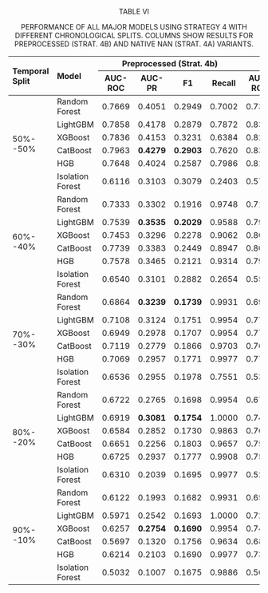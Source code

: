 <p align="center">TABLE VI</p>
<p align="center">PERFORMANCE OF ALL MAJOR MODELS USING STRATEGY 4 WITH DIFFERENT CHRONOLOGICAL SPLITS. COLUMNS SHOW RESULTS FOR PREPROCESSED (STRAT. 4B) AND NATIVE NAN (STRAT. 4A) VARIANTS.</p>

<table >
  <thead>
    <tr>
      <th rowspan="2" align="left">Temporal Split</th>
      <th rowspan="2" align="left">Model</th>
      <th colspan="4" align="center">Preprocessed (Strat. 4b)</th>
      <th colspan="4" align="center">Native NaN (Strat. 4a)</th>
    </tr>
    <tr>
      <th align="center">AUC-ROC</th>
      <th align="center">AUC-PR</th>
      <th align="center">F1</th>
      <th align="center">Recall</th>
      <th align="center">AUC-ROC</th>
      <th align="center">AUC-PR</th>
      <th align="center">F1</th>
      <th align="center">Recall</th>
    </tr>
  </thead>
  <tbody>
    <tr>
      <td rowspan="6" align="left">50%--50%</td>
      <td align="left">Random Forest</td>
      <td align="center">0.7669</td>
      <td align="center">0.4051</td>
      <td align="center">0.2949</td>
      <td align="center">0.7002</td>
      <td align="center">0.7371</td>
      <td align="center">0.3443</td>
      <td align="center">0.2303</td>
      <td align="center">0.9108</td>
    </tr>
    <tr>
      <td align="left">LightGBM</td>
      <td align="center">0.7858</td>
      <td align="center">0.4178</td>
      <td align="center">0.2879</td>
      <td align="center">0.7872</td>
      <td align="center">0.8392</td>
      <td align="center"><strong>0.5064</strong></td>
      <td align="center"><strong>0.2866</strong></td>
      <td align="center">0.8856</td>
    </tr>
    <tr>
      <td align="left">XGBoost</td>
      <td align="center">0.7836</td>
      <td align="center">0.4153</td>
      <td align="center">0.3231</td>
      <td align="center">0.6384</td>
      <td align="center">0.8261</td>
      <td align="center">0.4671</td>
      <td align="center">0.3103</td>
      <td align="center">0.8078</td>
    </tr>
    <tr>
      <td align="left">CatBoost</td>
      <td align="center">0.7963</td>
      <td align="center"><strong>0.4279</strong></td>
      <td align="center"><strong>0.2903</strong></td>
      <td align="center">0.7620</td>
      <td align="center">0.8340</td>
      <td align="center">0.4655</td>
      <td align="center">0.3286</td>
      <td align="center">0.7895</td>
    </tr>
    <tr>
      <td align="left">HGB</td>
      <td align="center">0.7648</td>
      <td align="center">0.4024</td>
      <td align="center">0.2587</td>
      <td align="center">0.7986</td>
      <td align="center">0.8196</td>
      <td align="center">0.4693</td>
      <td align="center">0.2697</td>
      <td align="center">0.8810</td>
    </tr>
    <tr>
      <td align="left">Isolation Forest</td>
      <td align="center">0.6116</td>
      <td align="center">0.3103</td>
      <td align="center">0.3079</td>
      <td align="center">0.2403</td>
      <td align="center">0.5742</td>
      <td align="center">0.1286</td>
      <td align="center">0.1861</td>
      <td align="center">0.7712</td>
    </tr>
    <tr>
      <td rowspan="6" align="left">60%--40%</td>
      <td align="left">Random Forest</td>
      <td align="center">0.7333</td>
      <td align="center">0.3302</td>
      <td align="center">0.1916</td>
      <td align="center">0.9748</td>
      <td align="center">0.7153</td>
      <td align="center">0.3290</td>
      <td align="center">0.1908</td>
      <td align="center">0.9771</td>
    </tr>
    <tr>
      <td align="left">LightGBM</td>
      <td align="center">0.7539</td>
      <td align="center"><strong>0.3535</strong></td>
      <td align="center"><strong>0.2029</strong></td>
      <td align="center">0.9588</td>
      <td align="center">0.7988</td>
      <td align="center">0.4378</td>
      <td align="center">0.2281</td>
      <td align="center">0.9519</td>
    </tr>
    <tr>
      <td align="left">XGBoost</td>
      <td align="center">0.7453</td>
      <td align="center">0.3296</td>
      <td align="center">0.2278</td>
      <td align="center">0.9062</td>
      <td align="center">0.8071</td>
      <td align="center"><strong>0.4413</strong></td>
      <td align="center"><strong>0.2439</strong></td>
      <td align="center">0.9268</td>
    </tr>
    <tr>
      <td align="left">CatBoost</td>
      <td align="center">0.7739</td>
      <td align="center">0.3383</td>
      <td align="center">0.2449</td>
      <td align="center">0.8947</td>
      <td align="center">0.8057</td>
      <td align="center">0.4066</td>
      <td align="center">0.2743</td>
      <td align="center">0.8535</td>
    </tr>
    <tr>
      <td align="left">HGB</td>
      <td align="center">0.7578</td>
      <td align="center">0.3465</td>
      <td align="center">0.2121</td>
      <td align="center">0.9314</td>
      <td align="center">0.7988</td>
      <td align="center">0.4407</td>
      <td align="center">0.2376</td>
      <td align="center">0.9130</td>
    </tr>
    <tr>
      <td align="left">Isolation Forest</td>
      <td align="center">0.6540</td>
      <td align="center">0.3101</td>
      <td align="center">0.2882</td>
      <td align="center">0.2654</td>
      <td align="center">0.5523</td>
      <td align="center">0.1101</td>
      <td align="center">0.1808</td>
      <td align="center">0.5973</td>
    </tr>
    <tr>
      <td rowspan="6" align="left">70%--30%</td>
      <td align="left">Random Forest</td>
      <td align="center">0.6864</td>
      <td align="center"><strong>0.3239</strong></td>
      <td align="center"><strong>0.1739</strong></td>
      <td align="center">0.9931</td>
      <td align="center">0.6947</td>
      <td align="center">0.3239</td>
      <td align="center">0.1859</td>
      <td align="center">0.9908</td>
    </tr>
    <tr>
      <td align="left">LightGBM</td>
      <td align="center">0.7108</td>
      <td align="center">0.3124</td>
      <td align="center">0.1751</td>
      <td align="center">0.9954</td>
      <td align="center">0.7729</td>
      <td align="center"><strong>0.3907</strong></td>
      <td align="center"><strong>0.1859</strong></td>
      <td align="center">0.9863</td>
    </tr>
    <tr>
      <td align="left">XGBoost</td>
      <td align="center">0.6949</td>
      <td align="center">0.2978</td>
      <td align="center">0.1707</td>
      <td align="center">0.9954</td>
      <td align="center">0.7787</td>
      <td align="center">0.3768</td>
      <td align="center">0.1952</td>
      <td align="center">0.9886</td>
    </tr>
    <tr>
      <td align="left">CatBoost</td>
      <td align="center">0.7119</td>
      <td align="center">0.2779</td>
      <td align="center">0.1866</td>
      <td align="center">0.9703</td>
      <td align="center">0.7633</td>
      <td align="center">0.3323</td>
      <td align="center">0.2055</td>
      <td align="center">0.9474</td>
    </tr>
    <tr>
      <td align="left">HGB</td>
      <td align="center">0.7069</td>
      <td align="center">0.2957</td>
      <td align="center">0.1771</td>
      <td align="center">0.9977</td>
      <td align="center">0.7724</td>
      <td align="center">0.3849</td>
      <td align="center">0.1868</td>
      <td align="center">0.9863</td>
    </tr>
    <tr>
      <td align="left">Isolation Forest</td>
      <td align="center">0.6536</td>
      <td align="center">0.2955</td>
      <td align="center">0.1978</td>
      <td align="center">0.7551</td>
      <td align="center">0.5341</td>
      <td align="center">0.0972</td>
      <td align="center">0.1817</td>
      <td align="center">0.7048</td>
    </tr>
    <tr>
      <td rowspan="6" align="left">80%--20%</td>
      <td align="left">Random Forest</td>
      <td align="center">0.6722</td>
      <td align="center">0.2765</td>
      <td align="center">0.1698</td>
      <td align="center">0.9954</td>
      <td align="center">0.6751</td>
      <td align="center">0.3119</td>
      <td align="center">0.1858</td>
      <td align="center">0.9908</td>
    </tr>
    <tr>
      <td align="left">LightGBM</td>
      <td align="center">0.6919</td>
      <td align="center"><strong>0.3081</strong></td>
      <td align="center"><strong>0.1754</strong></td>
      <td align="center">1.0000</td>
      <td align="center">0.7453</td>
      <td align="center"><strong>0.3959</strong></td>
      <td align="center"><strong>0.1775</strong></td>
      <td align="center">0.9977</td>
    </tr>
    <tr>
      <td align="left">XGBoost</td>
      <td align="center">0.6584</td>
      <td align="center">0.2852</td>
      <td align="center">0.1730</td>
      <td align="center">0.9863</td>
      <td align="center">0.7650</td>
      <td align="center">0.3938</td>
      <td align="center">0.1870</td>
      <td align="center">0.9908</td>
    </tr>
    <tr>
      <td align="left">CatBoost</td>
      <td align="center">0.6651</td>
      <td align="center">0.2256</td>
      <td align="center">0.1803</td>
      <td align="center">0.9657</td>
      <td align="center">0.7560</td>
      <td align="center">0.2855</td>
      <td align="center">0.2145</td>
      <td align="center">0.9245</td>
    </tr>
    <tr>
      <td align="left">HGB</td>
      <td align="center">0.6725</td>
      <td align="center">0.2937</td>
      <td align="center">0.1777</td>
      <td align="center">0.9908</td>
      <td align="center">0.7537</td>
      <td align="center">0.3843</td>
      <td align="center">0.1788</td>
      <td align="center">0.9931</td>
    </tr>
    <tr>
      <td align="left">Isolation Forest</td>
      <td align="center">0.6310</td>
      <td align="center">0.2039</td>
      <td align="center">0.1695</td>
      <td align="center">0.9977</td>
      <td align="center">0.5253</td>
      <td align="center">0.0922</td>
      <td align="center">0.1568</td>
      <td align="center">0.3478</td>
    </tr>
    <tr>
      <td rowspan="6" align="left">90%--10%</td>
      <td align="left">Random Forest</td>
      <td align="center">0.6122</td>
      <td align="center">0.1993</td>
      <td align="center">0.1682</td>
      <td align="center">0.9931</td>
      <td align="center">0.6518</td>
      <td align="center">0.2845</td>
      <td align="center">0.1852</td>
      <td align="center">0.9908</td>
    </tr>
    <tr>
      <td align="left">LightGBM</td>
      <td align="center">0.5971</td>
      <td align="center">0.2542</td>
      <td align="center">0.1693</td>
      <td align="center">1.0000</td>
      <td align="center">0.7272</td>
      <td align="center"><strong>0.3693</strong></td>
      <td align="center"><strong>0.1711</strong></td>
      <td align="center">1.0000</td>
    </tr>
    <tr>
      <td align="left">XGBoost</td>
      <td align="center">0.6257</td>
      <td align="center"><strong>0.2754</strong></td>
      <td align="center"><strong>0.1690</strong></td>
      <td align="center">0.9954</td>
      <td align="center">0.7479</td>
      <td align="center">0.3597</td>
      <td align="center">0.1879</td>
      <td align="center">0.9931</td>
    </tr>
    <tr>
      <td align="left">CatBoost</td>
      <td align="center">0.5697</td>
      <td align="center">0.1320</td>
      <td align="center">0.1756</td>
      <td align="center">0.9634</td>
      <td align="center">0.6818</td>
      <td align="center">0.2048</td>
      <td align="center">0.2000</td>
      <td align="center">0.9474</td>
    </tr>
    <tr>
      <td align="left">HGB</td>
      <td align="center">0.6214</td>
      <td align="center">0.2103</td>
      <td align="center">0.1690</td>
      <td align="center">0.9977</td>
      <td align="center">0.7375</td>
      <td align="center">0.3429</td>
      <td align="center">0.1791</td>
      <td align="center">0.9954</td>
    </tr>
    <tr>
      <td align="left">Isolation Forest</td>
      <td align="center">0.5032</td>
      <td align="center">0.1007</td>
      <td align="center">0.1675</td>
      <td align="center">0.9886</td>
      <td align="center">0.5063</td>
      <td align="center">0.0892</td>
      <td align="center">0.1725</td>
      <td align="center">0.6545</td>
    </tr>
  </tbody>
</table>
